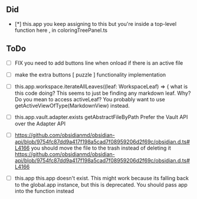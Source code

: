 ## Did

-   [*] this.app you keep assigning to this but you're inside a top-level function here , in coloringTreePanel.ts

## ToDo

-   [ ] FIX you need to add buttons line when onload if there is an active file
-   [ ] make the extra buttons [ puzzle ] functionality implementation

-   [ ] this.app.workspace.iterateAllLeaves((leaf: WorkspaceLeaf) => { what is this code doing? This seems to just be finding any markdown leaf. Why? Do you mean to access activeLeaf? You probably want to use getActiveViewOfType(MarkdownView) instead.
-   [ ] this.app.vault.adapter.exists getAbstractFileByPath Prefer the Vault API over the Adapter API
-   [ ] https://github.com/obsidianmd/obsidian-api/blob/9754fc87dd9a417f198a5cad7f08959206d2f69c/obsidian.d.ts#L4166 you should move the file to the trash instead of deleting it https://github.com/obsidianmd/obsidian-api/blob/9754fc87dd9a417f198a5cad7f08959206d2f69c/obsidian.d.ts#L4166
-   [ ] this.app this.app doesn't exist. This might work because its falling back to the global.app instance, but this is deprecated. You should pass app into the function instead
